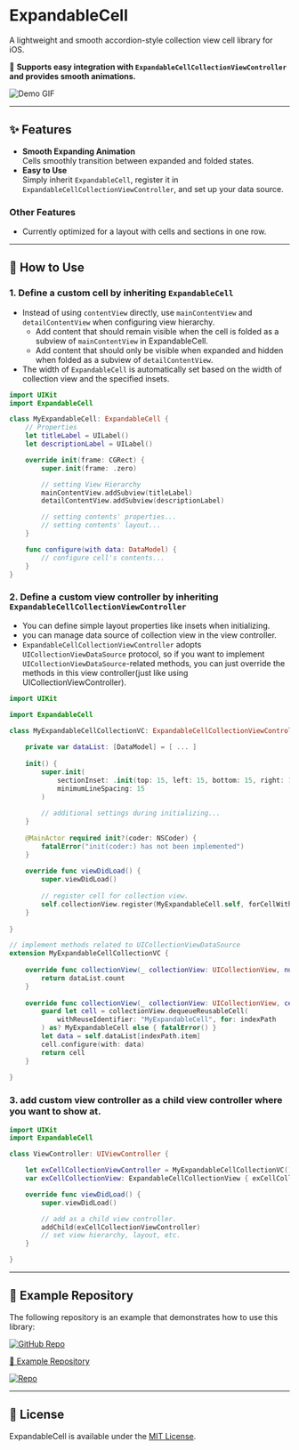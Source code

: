 # ExpandableCell

A lightweight and smooth accordion-style collection view cell library for iOS.

📌 **Supports easy integration with `ExpandableCellCollectionViewController` and provides smooth animations.**  

![Demo GIF](path/to/demo.gif) <!-- 여기에 GIF 파일을 추가해주세요 -->

---

## ✨ Features

- **Smooth Expanding Animation**  
  Cells smoothly transition between expanded and folded states.  
- **Easy to Use**  
  Simply inherit `ExpandableCell`, register it in `ExpandableCellCollectionViewController`, and set up your data source.

### Other Features  
- Currently optimized for a layout with cells and sections in one row.  

---

## 🚀 How to Use

### 1. Define a custom cell by inheriting `ExpandableCell`
- Instead of using `contentView` directly, use `mainContentView` and `detailContentView` when configuring view hierarchy.
  - Add content that should remain visible when the cell is folded as a subview of `mainContentView` in ExpandableCell.
  - Add content that should only be visible when expanded and hidden when folded as a subview of `detailContentView`.
- The width of `ExpandableCell` is automatically set based on the width of collection view and the specified insets.

``` swift
import UIKit
import ExpandableCell

class MyExpandableCell: ExpandableCell {
    // Properties
    let titleLabel = UILabel()
    let descriptionLabel = UILabel()

    override init(frame: CGRect) {
        super.init(frame: .zero)

        // setting View Hierarchy
        mainContentView.addSubview(titleLabel)
        detailContentView.addSubview(descriptionLabel)

        // setting contents' properties...
        // setting contents' layout...
    }

    func configure(with data: DataModel) {
        // configure cell's contents...
    }
}
```

### 2. Define a custom view controller by inheriting `ExpandableCellCollectionViewController`
- You can define simple layout properties like insets when initializing.
- you can manage data source of collection view in the view controller.
- `ExpandableCellCollectionViewController` adopts `UICollectionViewDataSource` protocol, so if you want to implement `UICollectionViewDataSource`-related methods, you can just override the methods in this view controller(just like using UICollectionViewController).

```swift
import UIKit

import ExpandableCell

class MyExpandableCellCollectionVC: ExpandableCellCollectionViewController {
    
    private var dataList: [DataModel] = [ ... ]
    
    init() {
        super.init(
            sectionInset: .init(top: 15, left: 15, bottom: 15, right: 15),
            minimumLineSpacing: 15
        )
        
        // additional settings during initializing...
    }
    
    @MainActor required init?(coder: NSCoder) {
        fatalError("init(coder:) has not been implemented")
    }
    
    override func viewDidLoad() {
        super.viewDidLoad()
        
        // register cell for collection view.
        self.collectionView.register(MyExpandableCell.self, forCellWithReuseIdentifier: "MyExpandableCell")
    }
    
}

// implement methods related to UICollectionViewDataSource
extension MyExpandableCellCollectionVC {
    
    override func collectionView(_ collectionView: UICollectionView, numberOfItemsInSection section: Int) -> Int {
        return dataList.count
    }
    
    override func collectionView(_ collectionView: UICollectionView, cellForItemAt indexPath: IndexPath) -> UICollectionViewCell {
        guard let cell = collectionView.dequeueReusableCell(
            withReuseIdentifier: "MyExpandableCell", for: indexPath
        ) as? MyExpandableCell else { fatalError() }
        let data = self.dataList[indexPath.item]
        cell.configure(with: data)
        return cell
    }
    
}
```


### 3. add custom view controller as a child view controller where you want to show at.
``` swift
import UIKit
import ExpandableCell

class ViewController: UIViewController {

    let exCellCollectionViewController = MyExpandableCellCollectionVC()
    var exCellCollectionView: ExpandableCellCollectionView { exCellCollectionViewController.collectionView }

    override func viewDidLoad() {
        super.viewDidLoad()

        // add as a child view controller.
        addChild(exCellCollectionViewController)
        // set view hierarchy, layout, etc.
    }

}
```
---

## 🔗 Example Repository

The following repository is an example that demonstrates how to use this library:
<p align="left">
  <a href="[https://github.com/your-repo-link](https://github.com/nolanMinsung/ExpandableCellExampleProject)">
    <img src="https://img.shields.io/badge/GitHub-ExpandableCell%20Example-blue?style=for-the-badge&logo=github" alt="GitHub Repo">
  </a>
</p>

[🔗 Example Repository](https://github.com/nolanMinsung/ExpandableCellExampleProject)


[![Repo](https://gh-card.dev/repos/your-username/your-repo.svg)]([https://github.com/your-username/your-repo](https://github.com/nolanMinsung/ExpandableCellExampleProject))


---

## 📜 License

ExpandableCell is available under the  [MIT License](https://github.com/nolanMinsung/ExpandableCell/blob/main/LICENSE).
